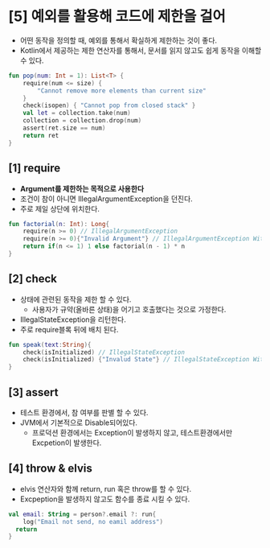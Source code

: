# [5] 예외를 활용해 코드에 제한을 걸어
- 어떤 동작을 정의할 때, 예외를 통해서 확실하게 제한하는 것이 좋다.
- Kotlin에서 제공하는 제한 연산자를 통해서, 문서를 읽지 않고도 쉽게 동작을 이해할 수 있다.

```kotlin
fun pop(num: Int = 1): List<T> {
    require(num <= size) {
        "Cannot remove more elements than current size"
    }
    check(isopen) { "Cannot pop from closed stack" }
    val let = collection.take(num)
    collection = collection.drop(num)
    assert(ret.size == num)
    return ret
}
```

## [1] require
- **Argument를 제한하는 목적으로 사용한다**
- 조건이 참이 아니면 IllegalArgumentException을 던진다.
- 주로 제일 상단에 위치한다.
```kotlin
fun factorial(n: Int): Long{
    require(n >= 0) // IllegalArgumentException
    require(n >= 0){"Invalid Argument"} // IllegalArgumentException With Custom Message
    return if(n <= 1) 1 else factorial(n - 1) * n 
}
```

## [2] check
- 상태에 관련된 동작을 제한 할 수 있다.
  - 사용자가 규약(올바른 상태)을 어기고 호출했다는 것으로 가정한다.
- IllegalStateException을 리턴한다.
- 주로 require블록 뒤에 배치 된다.
```kotlin
fun speak(text:String){
    check(isInitialized) // IllegalStateException
    check(isInitialized) {"Invalud State"} // IllegalStateException With Custom Message
}
```
## [3] assert
- 테스트 환경에서, 참 여부를 판별 할 수 있다.
- JVM에서 기본적으로 Disable되어있다.
  - 프로덕션 환경에서는 Exception이 발생하지 않고, 테스트환경에서만 Excpetion이 발생한다.

## [4] throw & elvis
- elvis 연산자와 함께 return, run 혹은 throw를 할 수 있다.
- Excpeption을 발생하지 않고도 함수를 종료 시킬 수 있다.
```kotlin
val email: String = person?.email ?: run{
    log("Email not send, no eamil address")
  return
}
```